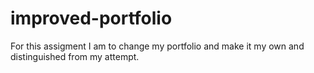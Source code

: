 # improved-portfolio


For this assigment I am to change my portfolio and make it my own and distinguished from my attempt. 
